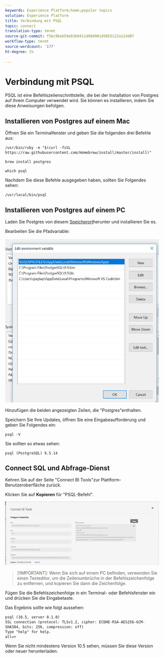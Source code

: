 ```yaml
---
keywords: Experience Platform;home;popular topics
solution: Experience Platform
title: Verbindung mit PSQL
topic: connect
translation-type: tm+mt
source-git-commit: f5bc9beb59e83b0411d98d901d5055122a124d07
workflow-type: tm+mt
source-wordcount: '177'
ht-degree: 1%

---
```



# Verbindung mit PSQL

PSQL ist eine Befehlszeilenschnittstelle, die bei der Installation von Postgres auf Ihrem Computer verwendet wird. Sie können es installieren, indem Sie diese Anweisungen befolgen.

## Installieren von Postgres auf einem Mac

Öffnen Sie ein Terminalfenster und geben Sie die folgenden drei Befehle aus:

```shell
/usr/bin/ruby -e "$(curl -fsSL https://raw.githubusercontent.com/Homebrew/install/master/install)"
```

```shell
brew install postgres
```

```shell
which psql
```

Nachdem Sie diese Befehle ausgegeben haben, sollten Sie Folgendes sehen:

```shell
/usr/local/bin/psql
```

## Installieren von Postgres auf einem PC

Laden Sie Postgres von diesem [Speicherort](https://www.postgresql.org/download/windows/)herunter und installieren Sie es.

Bearbeiten Sie die Pfadvariable:

![Bild](../images/clients/psql/path.png)

Hinzufügen die beiden angezeigten Zeilen, die &quot;Postgres&quot;enthalten.

Speichern Sie Ihre Updates, öffnen Sie eine Eingabeaufforderung und geben Sie Folgendes ein:

```shell
psql -V
```

Sie sollten so etwas sehen:

```shell
psql (PostgreSQL) 9.5.14
```

## Connect SQL und Abfrage-Dienst

Kehren Sie auf der Seite &quot;Connect BI Tools&quot;zur Plattform-Benutzeroberfläche zurück.

Klicken Sie auf **Kopieren** für &quot;PSQL-Befehl&quot;.

![Bild](../images/clients/psql/connect-bi.png)

>[!IMPORTANT]: Wenn Sie sich auf einem PC befinden, verwenden Sie einen Texteditor, um die Zeilenumbrüche in der Befehlszeichenfolge zu entfernen, und kopieren Sie dann die Zeichenfolge.

Fügen Sie die Befehlszeichenfolge in ein Terminal- oder Befehlsfenster ein und drücken Sie die Eingabetaste.

Das Ergebnis sollte wie folgt aussehen:

```shell
psql (10.5, server 0.1.0)
SSL connection (protocol: TLSv1.2, cipher: ECDHE-RSA-AES256-GCM-SHA384, bits: 256, compression: off)
Type "help" for help.
all=>
```

Wenn Sie nicht mindestens Version 10.5 sehen, müssen Sie diese Version oder neuer herunterladen.